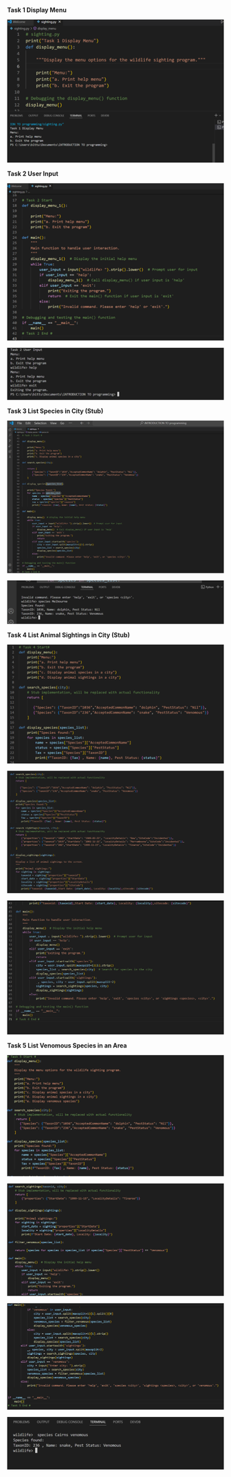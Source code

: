 **Task 1 Display Menu**


![name](./images/Task1.png)








**Task 2 User Input**


![name](./images/Task2.png)


![name](./images/Task2-output.png)








**Task 3 List Species in City (Stub)**


![name](./images/Task3.png)


![name](./images/Task3-output.png)






**Task 4 List Animal Sightings in City (Stub)**


![name](./images/Task4-1.png)

![name](./images/Task4-2.png)

![name](./images/Task4-3.png)





**Task 5 List Venomous Species in an Area** 


![name](./images/Task5-1.png)


![name](./images/Task5-2.png)


![name](./images/Task5-3.png)


![name](./images/Task5-output.png)












